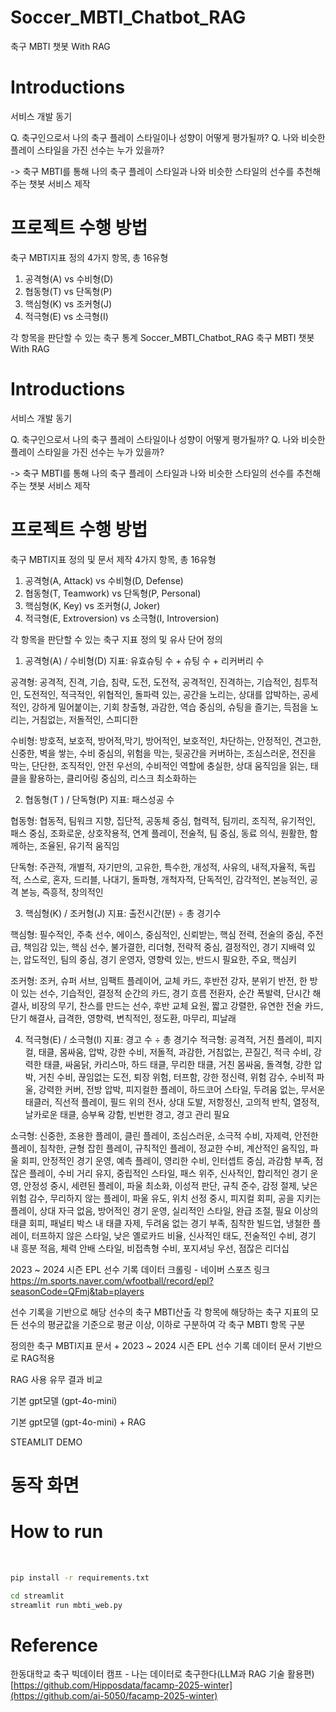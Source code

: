 # Soccer_MBTI_Chatbot_RAG
축구 MBTI 챗봇 With RAG

# Introductions
서비스 개발 동기

Q. 축구인으로서 나의 축구 플레이 스타일이나 성향이 어떻게 평가될까?
Q. 나와 비슷한 플레이 스타일을 가진 선수는 누가 있을까?

-> 축구 MBTI를 통해 나의 축구 플레이 스타일과 나와 비슷한 스타일의 선수를 추천해주는 챗봇 서비스 제작


# 프로젝트 수행 방법

축구 MBTI지표 정의
4가지 항목, 총 16유형

1. 공격형(A) vs 수비형(D)
2. 협동형(T) vs 단독형(P)
3. 핵심형(K) vs 조커형(J)
4. 적극형(E) vs 소극형(I)

각 항목을 판단할 수 있는 축구 통계 Soccer_MBTI_Chatbot_RAG
축구 MBTI 챗봇 With RAG

# Introductions
서비스 개발 동기

Q. 축구인으로서 나의 축구 플레이 스타일이나 성향이 어떻게 평가될까?
Q. 나와 비슷한 플레이 스타일을 가진 선수는 누가 있을까?

-> 축구 MBTI를 통해 나의 축구 플레이 스타일과 나와 비슷한 스타일의 선수를 추천해주는 챗봇 서비스 제작


# 프로젝트 수행 방법

축구 MBTI지표 정의 및 문서 제작 
4가지 항목, 총 16유형

1. 공격형(A, Attack) vs 수비형(D, Defense)
2. 협동형(T, Teamwork) vs 단독형(P, Personal)
3. 핵심형(K, Key) vs 조커형(J, Joker)
4. 적극형(E, Extroversion) vs 소극형(I, Introversion)

각 항목을 판단할 수 있는 축구 지표 정의 및 유사 단어 정의
1. 공격형(A) / 수비형(D) 지표: 유효슈팅 수 + 슈팅 수 + 리커버리 수

공격형: 공격적, 진격, 기습, 침략, 도전, 도전적, 공격적인, 진격하는, 기습적인,
침투적인, 도전적인, 적극적인, 위협적인, 돌파력 있는, 공간을 노리는, 상대를
압박하는, 공세적인, 강하게 밀어붙이는, 기회 창출형, 과감한, 역습 중심의,
슈팅을 즐기는, 득점을 노리는, 거침없는, 저돌적인, 스피디한

수비형: 방호적, 보호적, 방어적,막기, 방어적인, 보호적인, 차단하는,
안정적인, 견고한, 신중한, 벽을 쌓는, 수비 중심의, 위험을 막는, 뒷공간을
커버하는, 조심스러운, 전진을 막는, 단단한, 조직적인, 안전 우선의, 수비적인
역할에 충실한, 상대 움직임을 읽는, 태클을 활용하는, 클리어링 중심의,
리스크 최소화하는

2. 협동형(T ) / 단독형(P) 지표: 패스성공 수

협동형: 협동적, 팀워크 지향, 집단적, 공동체 중심, 협력적, 팀끼리, 조직적,
유기적인, 패스 중심, 조화로운, 상호작용적, 연계 플레이, 전술적, 팀 중심,
동료 의식, 원활한, 함께하는, 조율된, 유기적 움직임

단독형: 주관적, 개별적, 자기만의, 고유한, 특수한, 개성적, 사유의,
내적,자율적, 독립적, 스스로, 혼자, 드리블, 나대기, 돌파형, 개척자적,
단독적인, 감각적인, 본능적인, 공격 본능, 즉흥적, 창의적인

3. 핵심형(K) / 조커형(J) 지표: 출전시간(분) ÷ 총 경기수

핵심형: 필수적인, 주축 선수, 에이스, 중심적인, 신뢰받는, 핵심 전력, 전술의
중심, 주전급, 책임감 있는, 핵심 선수, 불가결한, 리더형, 전략적 중심,
결정적인, 경기 지배력 있는, 압도적인, 팀의 중심, 경기 운영자, 영향력
있는, 반드시 필요한, 주요, 핵심키

조커형: 조커, 슈퍼 서브, 임팩트 플레이어, 교체 카드, 후반전 강자, 분위기
반전, 한 방이 있는 선수, 기습적인, 결정적 순간의 카드, 경기 흐름 전환자,
순간 폭발력, 단시간 해결사, 비장의 무기, 찬스를 만드는 선수, 후반 교체
요원, 짧고 강렬한, 유연한 전술 카드, 단기 해결사, 급격한, 영향력,
변칙적인, 정도환, 마무리, 피날래

4. 적극형(E) / 소극형(I) 지표: 경고 수 ÷ 총 경기수
적극형: 공격적, 거친 플레이, 피지컬, 태클, 몸싸움, 압박, 강한 수비,
저돌적, 과감한, 거침없는, 끈질긴, 적극 수비, 강력한 태클, 싸움닭,
카리스마, 하드 태클, 무리한 태클, 거친 몸싸움, 돌격형, 강한 압박, 거친
수비, 끊임없는 도전, 퇴장 위험, 터프함, 강한 정신력, 위험 감수, 수비적
파울, 강력한 커버, 전방 압박, 피지컬한 플레이, 하드코어 스타일, 두려움
없는, 무서운 태클러, 직선적 플레이, 필드 위의 전사, 상대 도발, 저항정신, 고의적 반칙, 열정적, 날카로운 태클, 승부욕 강함, 빈번한 경고, 경고
관리 필요

소극형: 신중한, 조용한 플레이, 클린 플레이, 조심스러운, 소극적 수비,
자제력, 안전한 플레이, 침착한, 균형 잡힌 플레이, 규칙적인 플레이,
정교한 수비, 계산적인 움직임, 파울 회피, 안정적인 경기 운영, 예측
플레이, 영리한 수비, 인터셉트 중심, 과감함 부족, 점잖은 플레이, 수비
거리 유지, 중립적인 스타일, 패스 위주, 신사적인, 합리적인 경기 운영,
안정성 중시, 세련된 플레이, 파울 최소화, 이성적 판단, 규칙 준수, 감정
절제, 낮은 위험 감수, 무리하지 않는 플레이, 파울 유도, 위치 선정 중시,
피지컬 회피, 공을 지키는 플레이, 상대 자극 없음, 방어적인 경기 운영,
실리적인 스타일, 완급 조절, 필요 이상의 태클 회피, 패널티 박스 내 태클
자제, 두려움 없는 경기 부족, 침착한 빌드업, 냉철한 플레이, 터프하지
않은 스타일, 낮은 옐로카드 비율, 신사적인 태도, 전술적인 수비, 경기 내
흥분 적음, 체력 안배 스타일, 비접촉형 수비, 포지셔닝 우선, 점잖은
리더십



2023 ~ 2024 시즌 EPL 선수 기록 데이터 크롤링 - 네이버 스포츠 링크
https://m.sports.naver.com/wfootball/record/epl?seasonCode=QFmj&tab=players

선수 기록을 기반으로 해당 선수의 축구 MBTI산출 
각 항목에 해당하는 축구 지표의 모든 선수의 평균값을 기준으로 평균 이상, 이하로 구분하여 각 축구 MBTI 항목 구분

정의한 축구 MBTI지표 문서 + 2023 ~ 2024 시즌 EPL 선수 기록 데이터 문서 기반으로 RAG적용



RAG 사용 유무 결과 비교 

기본 gpt모델 (gpt-4o-mini) 




기본 gpt모델 (gpt-4o-mini) + RAG






STEAMLIT DEMO
# 동작 화면



# How to run
<br>

```bash
pip install -r requirements.txt
```

```bash
cd streamlit
streamlit run mbti_web.py
```

# Reference
한동대학교 축구 빅데이터 캠프 - 나는 데이터로 축구한다(LLM과 RAG 기술 활용편)
[https://github.com/Hipposdata/facamp-2025-winter](https://github.com/ai-5050/facamp-2025-winter)
